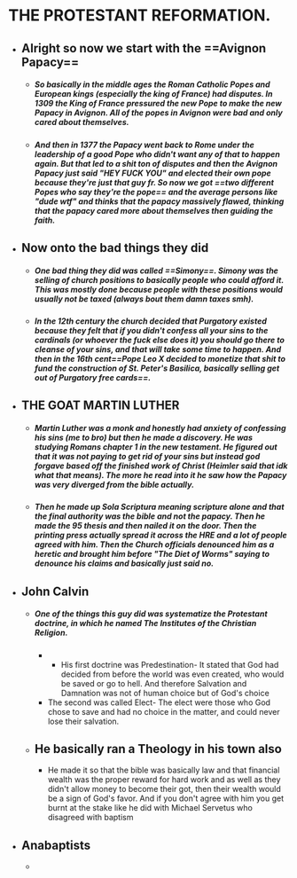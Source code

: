 # THE PROTESTANT REFORMATION.  


- ## **Alright so now we start with the ==Avignon Papacy==**
	- ##### So basically in the middle ages the Roman Catholic Popes and European kings (especially the king of France) had disputes. In 1309 the King of France pressured the new Pope to make the new Papacy in Avignon. All of the popes in Avignon were bad and only cared about themselves.
	
	- ##### And then in 1377 the Papacy went back to Rome under the leadership of a good Pope who didn't want any of that to happen again. But that led to a shit ton of disputes and then the Avignon Papacy just said "HEY FUCK YOU" and elected their own pope because they're just that guy fr. So now we got ==two different Popes who say they're the pope== and the average persons like "dude wtf" and thinks that the papacy massively flawed, thinking that the papacy cared more about themselves then guiding the faith.

- ## **Now onto the bad things they did**
	- ##### One bad thing they did was called ==Simony==. Simony was the selling of church positions to basically people who could afford it. This was mostly done because people with these positions would usually not be taxed (always bout them damn taxes smh).
	- ##### In the 12th century the church decided that Purgatory existed because they felt that if you didn't confess all your sins to the cardinals (or whoever the fuck else does it) you should go there to cleanse of your sins, and that will take some time to happen. And then in the 16th cent==Pope Leo X decided to monetize that shit to fund the construction of St. Peter's Basilica, basically selling get out of Purgatory free cards==.


- ## THE GOAT MARTIN LUTHER
	- ##### Martin Luther was a monk and honestly had anxiety of confessing his sins (me to bro) but then he made a discovery. He was studying Romans chapter 1 in the new testament. He figured out that it was not paying to get rid of your sins but instead god forgave based off the finished work of Christ (Heimler said that idk what that means). The more he read into it he saw how the Papacy was very diverged from the bible actually.
	- ##### Then he made up Sola Scriptura meaning scripture alone and that the final authority was the bible and not the papacy. Then he made the 95 thesis and then nailed it on the door. Then the printing press actually spread it across the HRE and a lot of people agreed with him. Then the Church officials denounced him as a heretic and brought him before "The Diet of Worms" saying to denounce his claims and basically just said no.

- ## John Calvin
	- ##### One of the things this guy did was systematize the Protestant doctrine, in which he named The Institutes of the Christian Religion. 
		- - His first doctrine was Predestination- It stated that God had decided from before the world was even created, who would be saved or go to hell. And therefore Salvation and Damnation was not of human choice but of God's choice
		- The second was called Elect- The elect were those who God chose to save and had no choice in the matter, and could never lose their salvation.
	- ## He basically ran a Theology in his town also
		- He made it so that the bible was basically law and that financial wealth was the proper reward for hard work and as well as they didn't allow money to become their got, then their wealth would be a sign of God's favor. And if you don't agree with him you get burnt at the stake like he did with Michael Servetus who disagreed with baptism

- ## Anabaptists
	- 